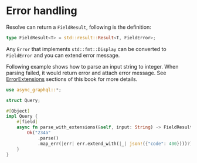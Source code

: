 # Error handling

Resolve can return a `FieldResult`, following is the definition:

```rust
type FieldResult<T> = std::result::Result<T, FieldError>;
```

Any `Error` that implements `std::fmt::Display` can be converted to `FieldError` and you can extend error message.

Following example shows how to parse an input string to integer. When parsing failed, it would return error and attach error message.
See [ErrorExtensions](error_extensions.md) sections of this book for more details.

```rust
use async_graphql::*;

struct Query;

#[Object]
impl Query {
    #[field]
    async fn parse_with_extensions(&self, input: String) -> FieldResult<i32> {
        Ok("234a"
            .parse()
            .map_err(|err| err.extend_with(|_| json!({"code": 400})))?)
    }
}
```

